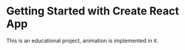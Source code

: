 # Getting Started with Create React App
This is an educational project, animation is implemented in it.
